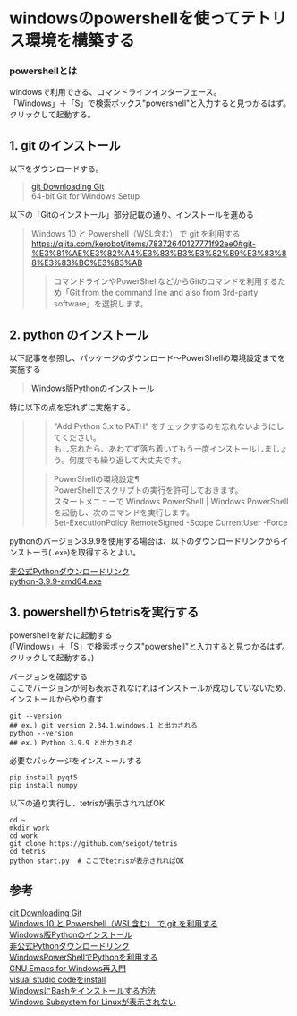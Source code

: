 # windowsのpowershellを使ってテトリス環境を構築する

### powershellとは

windowsで利用できる、コマンドラインインターフェース。  
「Windows」＋「S」で検索ボックス"powershell"と入力すると見つかるはず。クリックして起動する。  

## 1. git のインストール

以下をダウンロードする。

> [git Downloading Git](https://git-scm.com/download/win)  
> 64-bit Git for Windows Setup  

以下の「Gitのインストール」部分記載の通り、インストールを進める

> Windows 10 と Powershell（WSL含む） で git を利用する  
> https://qiita.com/kerobot/items/78372640127771f92ee0#git-%E3%81%AE%E3%82%A4%E3%83%B3%E3%82%B9%E3%83%88%E3%83%BC%E3%83%AB  
> > コマンドラインやPowerShellなどからGitのコマンドを利用するため「Git from the command line and also from 3rd-party software」を選択します。

## 2. python のインストール

以下記事を参照し、パッケージのダウンロード～PowerShellの環境設定までを実施する

> [Windows版Pythonのインストール](https://www.python.jp/install/windows/install.html)  

特に以下の点を忘れずに実施する。

> > "Add Python 3.x to PATH" をチェックするのを忘れないようにしてください。  
> > もし忘れたら、あわてず落ち着いてもう一度インストールしましょう。何度でも繰り返して大丈夫です。  
>
> > PowerShellの環境設定¶  
> > PowerShellでスクリプトの実行を許可しておきます。  
> > スタートメニューで Windows PowerShell | Windows PowerShell を起動し、次のコマンドを実行します。  
> Set-ExecutionPolicy RemoteSigned -Scope CurrentUser -Force    

pythonのバージョン3.9.9を使用する場合は、以下のダウンロードリンクからインストーラ(`.exe`)を取得するとよい。  

[非公式Pythonダウンロードリンク](https://pythonlinks.python.jp/ja/index.html)  
[python-3.9.9-amd64.exe](https://www.python.org/ftp/python/3.9.9/python-3.9.9-amd64.exe)

## 3. powershellからtetrisを実行する

powershellを新たに起動する  
(「Windows」＋「S」で検索ボックス"powershell"と入力すると見つかるはず。クリックして起動する。)  
  
  
バージョンを確認する  
ここでバージョンが何も表示されなければインストールが成功していないため、インストールからやり直す
  
```
git --version
## ex.) git version 2.34.1.windows.1 と出力される
python --version
## ex.) Python 3.9.9 と出力される
```

必要なパッケージをインストールする

```
pip install pyqt5
pip install numpy
```

以下の通り実行し、tetrisが表示されればOK

```
cd ~
mkdir work
cd work
git clone https://github.com/seigot/tetris
cd tetris
python start.py  # ここでtetrisが表示されればOK
```

## 参考
[git Downloading Git](https://git-scm.com/download/win)  
[Windows 10 と Powershell（WSL含む） で git を利用する](https://qiita.com/kerobot/items/78372640127771f92ee0#git-%E3%81%AE%E3%82%A4%E3%83%B3%E3%82%B9%E3%83%88%E3%83%BC%E3%83%AB)  
[Windows版Pythonのインストール](https://www.python.jp/install/windows/install.html)  
[非公式Pythonダウンロードリンク](https://pythonlinks.python.jp/ja/index.html)  
[WindowsPowerShellでPythonを利用する](https://bluebirdofoz.hatenablog.com/entry/2019/01/19/141007)  
[GNU Emacs for Windows再入門](https://emacs-jp.github.io/tips/emacs-for-windows)  
[visual studio codeをinstall](https://azure.microsoft.com/ja-jp/products/visual-studio-code/)  
[WindowsにBashをインストールする方法](https://lab.sonicmoov.com/development/windows-bash/)  
[Windows Subsystem for Linuxが表示されない](https://qiita.com/taraka/items/0b5919ac8ee02d81f7ff)  
